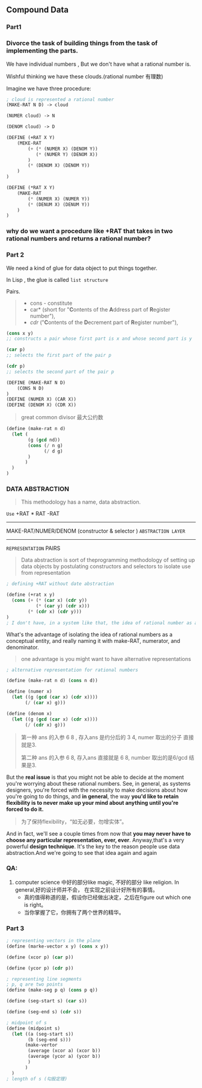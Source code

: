 ## Compound Data

### Part1

### Divorce the task of building things from the task of implementing the parts.

We have individual numbers , But we don't have what a rational number is.

Wishful thinking we have these clouds.(rational number 有理数)

Imagine we have three procedure:

```lisp
; cloud is represented a rational number
(MAKE-RAT N D) -> cloud

(NUMER cloud) -> N

(DENOM cloud) -> D
```

```lisp
(DEFINE (+RAT X Y)
	(MEKE-RAT
    	(+ (* (NUMER X) (DENOM Y))
           (* (NUMER Y) (DENOM X))
        )
    	(* (DENOM X) (DENOM Y))
    )
)

(DEFINE (*RAT X Y)
	(MAKE-RAT
    	(* (NUMER X) (NUMER Y))
     	(* (DENUM X) (DENUM Y))
    )        
)
```

### why do we want a procedure like +RAT that takes in two rational numbers and returns a rational number?

### Part 2

We need a kind of glue for data object to put things together.

In Lisp , the glue is called `list structure`

Pairs.

> - cons - constitute
> - car* (short for "**C**ontents of the **A**ddress part of **R**egister number"),
> - *cdr* ("**C**ontents of the **D**ecrement part of **R**egister number"),

```lisp
(cons x y)
;; constructs a pair whose first part is x and whose second part is y

(car p)
;; selects the first part of the pair p

(cdr p)
;; selects the second part of the pair p
```



```lisp
(DEFINE (MAKE-RAT N D)
	(CONS N D)
)
(DEFINE (NUMER X) (CAR X))
(DEFINE (DENOM X) (CDR X))
```



> great common divisor 最大公约数

```lisp
(define (make-rat n d)
  (let (
        (g (gcd nd))
        (cons (/ n g)
              (/ d g)
        )
       )
  )
)
```



### DATA ABSTRACTION

> This methodology has a name, data abstraction.

`Use`     +RAT   * RAT   -RAT

---

MAKE-RAT/NUMER/DENOM   (constructor & selector )              `ABSTRACTION LAYER`

---

`REPRESENTATION`   PAIRS



> Data abstraction is sort of theprogramming methodology of setting up data objects by postulating constructors and selectors to isolate use from representation

```lisp
; defining +RAT without date abstraction

(define (+rat x y)
  (cons (+ (* (car x) (cdr y))
           (* (car y) (cdr x)))
        (* (cdr x) (cdr y)))
)
; I don't have, in a system like that, the idea of rational number as a conceptual entity.
```

What's the advantage of isolating the idea of rational numbers as a conceptual entity, and really naming it with make-RAT, numerator, and denominator.

> one advantage is you might want to have alternative representations

```lisp
; alternative representation for rational numbers

(define (make-rat n d) (cons n d))

(define (numer x)
  (let ((g (gcd (car x) (cdr x))))
       (/ (car x) g)))

(define (denom x)
  (let ((g (gcd (car x) (cdr x))))
       (/ (cdr x) g)))
```

> 第一种 ans 的入参 6 8 , 存入ans 是约分后的 3 4, numer 取出的分子 直接就是3.
>
> 第二种 ans 的入参 6 8, 存入ans 直接就是 6 8, number 取出的是6/gcd 结果是3.

But the **real issue** is that you might not be able to decide at the moment you're worrying about these rational numbers. See, in general, as systems designers, you're forced with the necessity to make decisions about how you're going to do things, and **in general**, the way **you'd like to retain flexibility is to never make up your mind about anything until you're forced to do it.**

> 为了保持flexibility，“如无必要，勿增实体”。

And in fact, we'll see a couple times from now that **you may never have to choose any particular representation, ever, ever**. Anyway,that's a very powerful **design technique**. It's the key to the reason people use data abstraction.And we're going to see that idea again and again

### QA:

1. computer science 中好的部分like magic, 不好的部分 like religion. In general,好的设计师并不会， 在实现之前设计好所有的事情。
   - 真的值得称道的是，假设你已经做出决定，之后在figure out which one is right。
   - 当你掌握了它，你拥有了两个世界的精华。



### Part 3

```lisp
; representing vectors in the plane
(define (marke-vector x y) (cons x y))

(define (xcor p) (car p))

(define (ycor p) (cdr p))

; representing line segments
; p, q are two points
(define (make-seg p q) (cons p q))

(define (seg-start s) (car s))

(define (seg-end s) (cdr s))

; midpoint of s
(define (midpoint s)
  (let ((a (seg-start s))
        (b (seg-end s)))
       (make-vertor
        (average (xcor a) (xcor b))
        (average (ycor a) (ycor b))
        )
       )
  )
; length of s (勾股定理)
```

